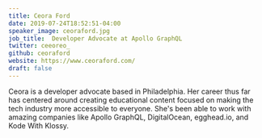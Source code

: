 ```yaml
---
title: Ceora Ford
date: 2019-07-24T18:52:51-04:00
speaker_image: ceoraford.jpg
job_title:  Developer Advocate at Apollo GraphQL
twitter: ceeoreo_
github: ceoraford
website: https://www.ceoraford.com/
draft: false
---
```


Ceora is a developer advocate based in Philadelphia. Her career thus far has centered around creating educational content focused on making the tech industry more accessible to everyone. She's been able to work with amazing companies like Apollo GraphQL, DigitalOcean, egghead.io, and Kode With Klossy.
